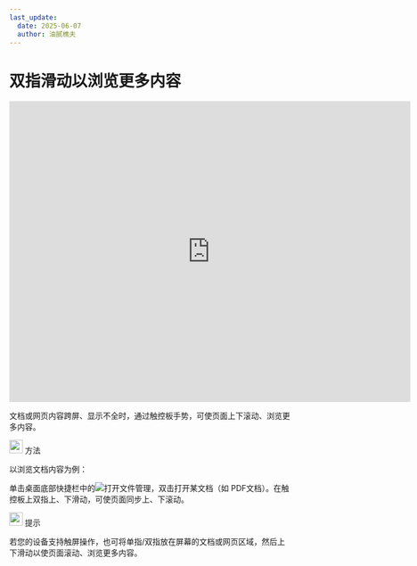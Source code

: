 ```yaml
---
last_update:
  date: 2025-06-07
  author: 油腻樵夫
---
```


# 双指滑动以浏览更多内容

<iframe src="https://tips-p01-drcn.dbankcdn.cn/MODEL/DOC/C00B030/resource/card/202512281uswxk/zh-cn/image/video/vid_Touchpad_ScrollThrough.mp4#toolbar=0" scrolling="no" border="0" frameborder="no" framespacing="0" allowfullscreen="true" width="720" height="540"> </iframe>


文档或网页内容跨屏、显示不全时，通过触控板手势，可使页面上下滚动、浏览更多内容。

<img src="https://tips-p01-drcn.dbankcdn.cn/MODEL/DOC/C00B030/resource/card/202512281uswxk/zh-cn/image/common/buttons/fig_method.png" width="24" height="24"/> 方法

以浏览文档内容为例：

单击桌面底部快捷栏中的![](https://tips-p01-drcn.dbankcdn.cn/MODEL/DOC/C00B030/resource/card/202512281uswxk/zh-cn/image/common/icon/appicon_filemanager.png)打开文件管理，双击打开某文档（如 PDF文档）。在触控板上双指上、下滑动，可使页面同步上、下滚动。

<img src="https://tips-p01-drcn.dbankcdn.cn/MODEL/DOC/C00B030/resource/card/202512281uswxk/zh-cn/image/common/buttons/fig_tips.png" width="24" height="24"/> 提示

若您的设备支持触屏操作，也可将单指/双指放在屏幕的文档或网页区域，然后上下滑动以使页面滚动、浏览更多内容。


